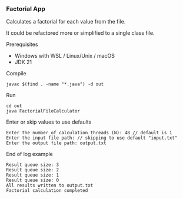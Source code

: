 ### Factorial App
Calculates a factorial for each value from the file.

It could be refactored more or simplified to a single class file.

Prerequisites
- Windows with WSL / Linux/Unix / macOS
- JDK 21

Compile
```aiignore
javac $(find . -name "*.java") -d out
```
Run
```aiignore
cd out
java FactorialFileCalculator
```
Enter or skip values to use defaults
```aiignore
Enter the number of calculation threads (N): 48 // default is 1
Enter the input file path: // skipping to use default "input.txt"
Enter the output file path: output.txt
```

End of log example
```aiignore
Result queue size: 3
Result queue size: 2
Result queue size: 1
Result queue size: 0
All results written to output.txt
Factorial calculation completed
```